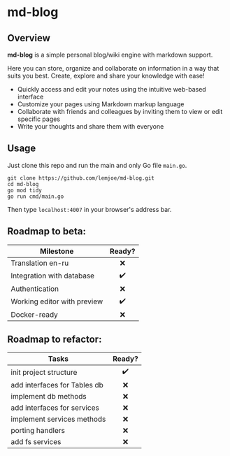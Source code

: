 # md-blog

## Overview

**md-blog** is a simple personal blog/wiki engine with markdown support.

Here you can store, organize and collaborate on information in a way that suits you best. Create, explore and share your knowledge with ease!

- Quickly access and edit your notes using the intuitive web-based interface
- Customize your pages using Markdown markup language
- Collaborate with friends and colleagues by inviting them to view or edit specific pages
- Write your thoughts and share them with everyone

## Usage

Just clone this repo and run the main and only Go file `main.go`.

```
git clone https://github.com/lemjoe/md-blog.git
cd md-blog
go mod tidy
go run cmd/main.go
```

Then type `localhost:4007` in your browser's address bar.

## Roadmap to beta:

| Milestone                   |       Ready?       |
| --------------------------- | :----------------: |
| Translation en-ru           |        :x:         |
| Integration with database   | :heavy_check_mark: |
| Authentication              |        :x:         |
| Working editor with preview | :heavy_check_mark: |
| Docker-ready                |        :x:         |

## Roadmap to refactor:

| Tasks                        |       Ready?       |
| ---------------------------- | :----------------: |
| init project structure       | :heavy_check_mark: |
| add interfaces for Tables db |        :x:         |
| implement db methods         |        :x:         |
| add interfaces for services  |        :x:         |
| implement services methods   |        :x:         |
| porting handlers             |        :x:         |
| add fs services              |        :x:         |
